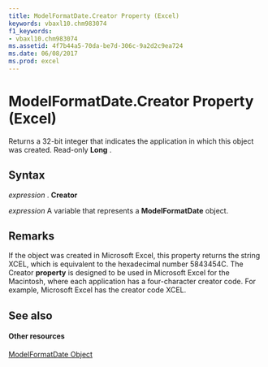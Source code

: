 ```yaml
---
title: ModelFormatDate.Creator Property (Excel)
keywords: vbaxl10.chm983074
f1_keywords:
- vbaxl10.chm983074
ms.assetid: 4f7b44a5-70da-be7d-306c-9a2d2c9ea724
ms.date: 06/08/2017
ms.prod: excel
---
```



# ModelFormatDate.Creator Property (Excel)

Returns a 32-bit integer that indicates the application in which this object was created. Read-only **Long** .


## Syntax

 _expression_ . **Creator**

 _expression_ A variable that represents a **ModelFormatDate** object.


## Remarks

If the object was created in Microsoft Excel, this property returns the string XCEL, which is equivalent to the hexadecimal number 5843454C. The Creator **property** is designed to be used in Microsoft Excel for the Macintosh, where each application has a four-character creator code. For example, Microsoft Excel has the creator code XCEL.


## See also


#### Other resources


[ModelFormatDate Object](modelformatdate-object-excel.md)


